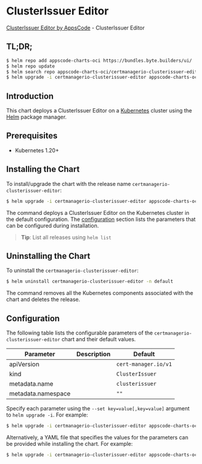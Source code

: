 # ClusterIssuer Editor

[ClusterIssuer Editor by AppsCode](https://appscode.com) - ClusterIssuer Editor

## TL;DR;

```bash
$ helm repo add appscode-charts-oci https://bundles.byte.builders/ui/
$ helm repo update
$ helm search repo appscode-charts-oci/certmanagerio-clusterissuer-editor --version=v0.9.0
$ helm upgrade -i certmanagerio-clusterissuer-editor appscode-charts-oci/certmanagerio-clusterissuer-editor -n default --create-namespace --version=v0.9.0
```

## Introduction

This chart deploys a ClusterIssuer Editor on a [Kubernetes](http://kubernetes.io) cluster using the [Helm](https://helm.sh) package manager.

## Prerequisites

- Kubernetes 1.20+

## Installing the Chart

To install/upgrade the chart with the release name `certmanagerio-clusterissuer-editor`:

```bash
$ helm upgrade -i certmanagerio-clusterissuer-editor appscode-charts-oci/certmanagerio-clusterissuer-editor -n default --create-namespace --version=v0.9.0
```

The command deploys a ClusterIssuer Editor on the Kubernetes cluster in the default configuration. The [configuration](#configuration) section lists the parameters that can be configured during installation.

> **Tip**: List all releases using `helm list`

## Uninstalling the Chart

To uninstall the `certmanagerio-clusterissuer-editor`:

```bash
$ helm uninstall certmanagerio-clusterissuer-editor -n default
```

The command removes all the Kubernetes components associated with the chart and deletes the release.

## Configuration

The following table lists the configurable parameters of the `certmanagerio-clusterissuer-editor` chart and their default values.

|     Parameter      | Description |             Default             |
|--------------------|-------------|---------------------------------|
| apiVersion         |             | <code>cert-manager.io/v1</code> |
| kind               |             | <code>ClusterIssuer</code>      |
| metadata.name      |             | <code>clusterissuer</code>      |
| metadata.namespace |             | <code>""</code>                 |


Specify each parameter using the `--set key=value[,key=value]` argument to `helm upgrade -i`. For example:

```bash
$ helm upgrade -i certmanagerio-clusterissuer-editor appscode-charts-oci/certmanagerio-clusterissuer-editor -n default --create-namespace --version=v0.9.0 --set apiVersion=cert-manager.io/v1
```

Alternatively, a YAML file that specifies the values for the parameters can be provided while
installing the chart. For example:

```bash
$ helm upgrade -i certmanagerio-clusterissuer-editor appscode-charts-oci/certmanagerio-clusterissuer-editor -n default --create-namespace --version=v0.9.0 --values values.yaml
```
